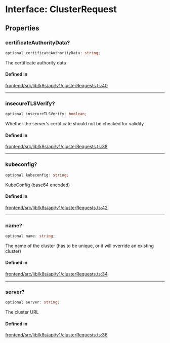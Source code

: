 # Interface: ClusterRequest

## Properties

### certificateAuthorityData?

```ts
optional certificateAuthorityData: string;
```

The certificate authority data

#### Defined in

[frontend/src/lib/k8s/api/v1/clusterRequests.ts:40](https://github.com/headlamp-k8s/headlamp/blob/2481a1c9f2b4a69a9320466e7a455215b14b97b0/frontend/src/lib/k8s/api/v1/clusterRequests.ts#L40)

***

### insecureTLSVerify?

```ts
optional insecureTLSVerify: boolean;
```

Whether the server's certificate should not be checked for validity

#### Defined in

[frontend/src/lib/k8s/api/v1/clusterRequests.ts:38](https://github.com/headlamp-k8s/headlamp/blob/2481a1c9f2b4a69a9320466e7a455215b14b97b0/frontend/src/lib/k8s/api/v1/clusterRequests.ts#L38)

***

### kubeconfig?

```ts
optional kubeconfig: string;
```

KubeConfig (base64 encoded)

#### Defined in

[frontend/src/lib/k8s/api/v1/clusterRequests.ts:42](https://github.com/headlamp-k8s/headlamp/blob/2481a1c9f2b4a69a9320466e7a455215b14b97b0/frontend/src/lib/k8s/api/v1/clusterRequests.ts#L42)

***

### name?

```ts
optional name: string;
```

The name of the cluster (has to be unique, or it will override an existing cluster)

#### Defined in

[frontend/src/lib/k8s/api/v1/clusterRequests.ts:34](https://github.com/headlamp-k8s/headlamp/blob/2481a1c9f2b4a69a9320466e7a455215b14b97b0/frontend/src/lib/k8s/api/v1/clusterRequests.ts#L34)

***

### server?

```ts
optional server: string;
```

The cluster URL

#### Defined in

[frontend/src/lib/k8s/api/v1/clusterRequests.ts:36](https://github.com/headlamp-k8s/headlamp/blob/2481a1c9f2b4a69a9320466e7a455215b14b97b0/frontend/src/lib/k8s/api/v1/clusterRequests.ts#L36)
